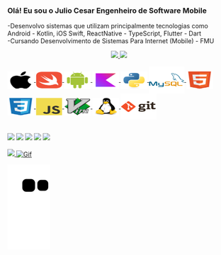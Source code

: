 ### Olá! Eu sou o Julio Cesar Engenheiro de Software Mobile

-Desenvolvo sistemas que utilizam principalmente tecnologias como Android - Kotlin, iOS Swift, ReactNative - TypeScript, Flutter - Dart <br/>
-Cursando Desenvolvimento de Sistemas Para Internet (Mobile) - FMU 

<div align="center">
  <a href="https://github.com/Julio1901">
  <img height="180em" src="https://github-readme-stats.vercel.app/api?username=Julio1901&show_icons=true&theme=dracula&include_all_commits=true&count_private=true"/>
  <img height="180em" src="https://github-readme-stats.vercel.app/api/top-langs/?username=Julio1901&layout=compact&langs_count=7&theme=dracula"/>
</div>
  
  <div style="display: inline_block"><br>
   <img align="center" alt="Julio-Apple" height="40" width="60" src="https://github.com/devicons/devicon/blob/master/icons/apple/apple-original.svg">
    <img align="center" alt="Julio-Swift" height="40" width="60" src="https://github.com/devicons/devicon/blob/master/icons/swift/swift-original.svg">
  <img align="center" alt="Julio-Android" height="40" width="60" src="https://github.com/devicons/devicon/blob/master/icons/android/android-original.svg">
  <img align="center" alt="Julio-Kotlin" height="40" width="60" src="https://github.com/devicons/devicon/blob/master/icons/kotlin/kotlin-original.svg">
  <img align="center" alt="Julio-Python" height="40" width="60" src="https://raw.githubusercontent.com/devicons/devicon/master/icons/python/python-original.svg">
  <img align="center" alt="Julio-MySQL" height="60" width="80" src="https://github.com/devicons/devicon/blob/master/icons/mysql/mysql-original-wordmark.svg">
  <img align="center" alt="Julio-HTML" height="40" width="60" src="https://raw.githubusercontent.com/devicons/devicon/master/icons/html5/html5-original.svg">
  <img align="center" alt="Julio-CSS" height="40" width="60" src="https://raw.githubusercontent.com/devicons/devicon/master/icons/css3/css3-original.svg">
  <img align="center" alt="Julio-JS" height="40" width="60" src="https://github.com/devicons/devicon/blob/master/icons/javascript/javascript-original.svg">
  <img align="center" alt="Julio-VIM" height="40" width="60" src="https://github.com/devicons/devicon/blob/master/icons/vim/vim-original.svg">
  <img align="center" alt="Julio-Linux" height="40" width="60" src="https://github.com/devicons/devicon/blob/master/icons/linux/linux-original.svg">
  <img align="center" alt="Julio-GIT" height="60" width="80" src="https://github.com/devicons/devicon/blob/master/icons/git/git-original-wordmark.svg">
    
  
</div>
  
  ##
  
  
  <div>
    <a href="https://" target="_blank"><img src="https://img.shields.io/badge/YouTube-FF0000?style=for-the-badge&logo=youtube&logoColor=white" target="_blank"></a>
  <a href="https://www.instagram.com/js.cesar42/" target="_blank"><img src="https://img.shields.io/badge/-Instagram-%23E4405F?style=for-the-badge&logo=instagram&logoColor=white" target="_blank"></a>
 <a href="" target="_blank"><img src="https://img.shields.io/badge/Discord-7289DA?style=for-the-badge&logo=discord&logoColor=white" target="_blank"></a> 
  <a href ="mailto:contatojuliodeveloper@gmail.com"><img src="https://img.shields.io/badge/-Gmail-%23333?style=for-the-badge&logo=gmail&logoColor=white" target="_blank"></a>
  <a href="https://www.linkedin.com/in/julio-cesar-6728b41b6/" target="_blank"><img src="https://img.shields.io/badge/-LinkedIn-%230077B5?style=for-the-badge&logo=linkedin&logoColor=white" target="_blank"></a> 
  </div>
  <br>
  <a href = "https://www.codewars.com/users/Jovem%20Stark">
<img src="https://www.codewars.com/users/Jovem%20Stark/badges/small">

 <img align="center" alt="Gif" height="60" width="80" src="https://media.discordapp.net/attachments/1231114964253806592/1231115077562929182/appleGit.gif?ex=6624a4c3&is=66235343&hm=fdb82275270403ab478734e730489ccb043b58bb76ab8c2ba570aa21e3ae4f73&=">


   ![Snake animation](https://github.com/Julio1901/Julio1901/blob/output/github-contribution-grid-snake.svg)

